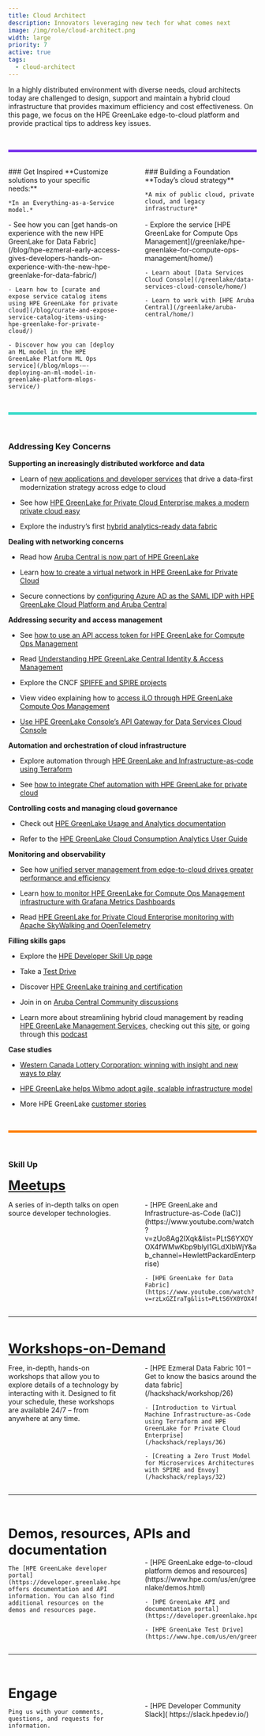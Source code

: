 ```yaml
---
title: Cloud Architect
description: Innovators leveraging new tech for what comes next
image: /img/role/cloud-architect.png
width: large
priority: 7
active: true
tags: 
  - cloud-architect
---
```

<style>
.row {
  display: grid;
	grid-template-columns: 1fr 1fr;
  column-gap: 50px;
}
</style>

In a highly distributed environment with diverse needs, cloud architects today are challenged to design, support and maintain a hybrid cloud infrastructure that provides maximum efficiency and cost effectiveness. On this page, we focus on the HPE GreenLake edge-to-cloud platform and provide practical tips to address key issues.

<br>
<hr style="background: #7630EA; height: 5px; border: none">
<br>

<div class="row">
  <div class="column">
    ### Get Inspired
    **Customize solutions to your specific needs:**

    *In an Everything-as-a-Service model.*

  </div>
  <div class="column">
    ### Building a Foundation 
    **Today’s cloud strategy**

    *A mix of public cloud, private cloud, and legacy infrastructure*

  </div>
</div>

<div class="row">
  <div class="column">
    - See how you can [get hands-on experience with the new HPE GreenLake for Data Fabric](/blog/hpe-ezmeral-early-access-gives-developers-hands-on-experience-with-the-new-hpe-greenlake-for-data-fabric/)

    - Learn how to [curate and expose service catalog items using HPE GreenLake for private cloud](/blog/curate-and-expose-service-catalog-items-using-hpe-greenlake-for-private-cloud/)
    
    - Discover how you can [deploy an ML model in the HPE GreenLake Platform ML Ops service](/blog/mlops-–-deploying-an-ml-model-in-greenlake-platform-mlops-service/)
  </div>
  <div class="column">
    - Explore the service [HPE GreenLake for Compute Ops Management](/greenlake/hpe-greenlake-for-compute-ops-management/home/)

    - Learn about [Data Services Cloud Console](/greenlake/data-services-cloud-console/home/)

    - Learn to work with [HPE Aruba Central](/greenlake/aruba-central/home/)

 
  </div>
</div>

<br>
<hr style="background: #33DAC8; height: 5px; border: none">
<br>

### Addressing Key Concerns

**Supporting an increasingly distributed workforce and data**

- Learn of [new applications and developer services](https://www.hpe.com/us/en/newsroom/press-release/2022/12/hpe-greenlake-adds-application-analytics-and-developer-services-to-modernize-workloads-across-the-hybrid-cloud.html) that drive a data-first modernization strategy across edge to cloud

- See how [HPE GreenLake for Private Cloud Enterprise makes a modern private cloud easy](https://community.hpe.com/t5/the-cloud-experience-everywhere/modern-private-cloud-made-easy-hpe-unveils-hpe-greenlake-for/ba-p/7169009#.Y9tUKOzMJGM)

- Explore the industry’s first [hybrid analytics-ready data fabric](/greenlake/hpe-greenlake-for-data-fabric/home/)
 

**Dealing with networking concerns**

- Read how [Aruba Central is now part of HPE GreenLake](https://community.arubanetworks.com/community-home/digestviewer/viewthread?GroupId=67&MessageKey=c59874f5-eab5-44e4-b7c0-59e7762410e8&CommunityKey=e1202040-11b3-4eea-9f57-d903f67db2f9)

- Learn [how to create a virtual network in HPE GreenLake for Private Cloud](/blog/how-to-create-a-virtual-network-in-hpe-greenlake-for-private-cloud/)

- Secure connections by [configuring Azure AD as the SAML IDP with HPE GreenLake Cloud Platform and Aruba Central](/blog/configuring-azure-ad-with-greenlake-cloud-platform-and-aruba-central/)


 

**Addressing security and access management**

- See [how to use an API access token for HPE GreenLake for Compute Ops Management](/blog/how-to-use-an-api-access-token-for-hpe-greenlake-for-compute-ops-management/)

- Read [Understanding HPE GreenLake Central Identity & Access Management](/blog/understanding-hpe-greenlake-identity-access-management/)

- Explore the CNCF [SPIFFE and SPIRE projects](/platform/spiffe-and-spire-projects/home/)

- View video explaining how to [access iLO through HPE GreenLake Compute Ops Management](https://www.hpe.com/h22228/video-gallery/us/en/10b3350c-52fe-45ca-9232-71ddc7185c77/video?jumpId=in_videogallery_e8826c6e-76e3-4c2e-b751-a257a47788f5_gaiw)

- [Use HPE GreenLake Console’s API Gateway for Data Services Cloud Console](/blog/api-console-for-data-services-cloud-console/)
 

**Automation and orchestration of cloud infrastructure**

- Explore automation through [HPE GreenLake and Infrastructure-as-code using Terraform](/blog/infrastructure-as-code-on-hpe-greenlake-using-terraform/)

- See [how to integrate Chef automation with HPE GreenLake for private cloud](/blog/how-to-integrate-chef-automation-with-hpe-greenlake-for-private-cloud/)


**Controlling costs and managing cloud governance**

- Check out [HPE GreenLake Usage and Analytics documentation](https://docs.consumption.support.hpe.com/HPE_GreenLake_Billing_Docs/HPE_GreenLake_Billing_User_Guide/Viewing_monthly_usage_and_charges)

- Refer to the [HPE GreenLake Cloud Consumption Analytics User Guide](https://support.hpe.com/hpesc/public/docDisplay?docId=a00092451en_us&page=HPE-Consumption-Analytics.html)


**Monitoring and observability**

- See how [unified server management from edge-to-cloud drives greater performance and efficiency](https://www.hpe.com/us/en/newsroom/blog-post/2022/03/unified-server-management-from-edge-to-cloud-drives-greater-performance-and-efficiency.html)

- Learn [how to monitor HPE GreenLake for Compute Ops Management infrastructure with Grafana Metrics Dashboards](/blog/how-to-monitor-hpe-compute-ops-management/)

- Read [HPE GreenLake for Private Cloud Enterprise monitoring with Apache SkyWalking and OpenTelemetry](/blog/greenlake-platform-infrastructure-monitoring-with-apache-skywalking/)



**Filling skills gaps**

- Explore the [HPE Developer Skill Up page](/skillup/)

- Take a [Test Drive](https://testdrive.greenlake.hpe.com/)

- Discover [HPE GreenLake training and certification](https://education.hpe.com/ww/en/training/portfolio/greenlake.html)

- Join in on [Aruba Central Community discussions](https://community.arubanetworks.com/community-home?CommunityKey=403fcb2e-4306-4eee-9bc7-bd6d0309ff7e)

- Learn more about streamlining hybrid cloud management by reading [HPE GreenLake Management Services](https://www.hpe.com/us/en/collaterals/collateral.a00112667.Streamlining-hybrid-cloud-management.html?rpv=cpf&parentPage=/us/en/greenlake/hybrid-multi-cloud-services), checking out this [site](https://www.hpe.com/us/en/services/remote-infrastructure-monitoring.html), or going through this [podcast](https://community.hpe.com/t5/the-cloud-experience-everywhere/hybrid-cloud-simplified-a-podcast-intro-to-hpe-greenlake-hybrid/ba-p/7163196#.Y9tX2uzMJGM)


**Case studies**

- [Western Canada Lottery Corporation: winning with insight and new ways to play](https://www.hpe.com/h22228/video-gallery/us/en/67b545ce-0d1c-43c7-8f85-ee03b4bf1754/western-canada-lottery-corporation--winning-with-insight-and-new-ways-to-play/video/)

- [HPE GreenLake helps Wibmo adopt agile, scalable infrastructure model](https://www.hpe.com/psnow/doc/a50001216enw?jumpid=in_hpesitesearch)

- More HPE GreenLake [customer stories](https://www.hpe.com/us/en/greenlake/customer-stories.html)


<br>
<hr style="background: #FF8300; height: 5px; border: none">
<br>

### Skill Up

<a href="https://developer.hpe.com/campaign/munch-and-learn/" style="font-weight: 700; font-size: 27px">Meetups</a>

<div class="row">
  <div class="column">
    A series of in-depth talks on open source developer technologies.

  </div>
  <div class="column">
    - [HPE GreenLake and Infrastructure-as-Code (IaC)](https://www.youtube.com/watch?v=zUo8Ag2IXqk&list=PLtS6YX0YOX4fWMwKbp9blyI1GLdXlbWjY&ab_channel=HewlettPackardEnterprise)

    - [HPE GreenLake for Data Fabric](https://www.youtube.com/watch?v=rzLxGZIraTg&list=PLtS6YX0YOX4fWMwKbp9blyI1GLdXlbWjY&ab_channel=HewlettPackardEnterprise)

  </div>
</div>

---

<br><br>
<a href="https://hackshack.hpedev.io/workshops" style="font-weight: 700; font-size: 27px">Workshops-on-Demand</a>

<div class="row">
  <div class="column">
    Free, in-depth, hands-on workshops that allow you to explore details of a technology by interacting with it. Designed to fit your schedule, these workshops are available 24/7 – from anywhere at any time.
    
  </div>
  <div class="column">
    - [HPE Ezmeral Data Fabric 101 – Get to know the basics around the data fabric](/hackshack/workshop/26)

    - [Introduction to Virtual Machine Infrastructure-as-Code using Terraform and HPE GreenLake for Private Cloud Enterprise](/hackshack/replays/36)

    - [Creating a Zero Trust Model for Microservices Architectures with SPIRE and Envoy](/hackshack/replays/32)


     
  </div>
</div>

---

<br><br>
<div style="font-weight: 700; font-size: 27px">Demos, resources, APIs and documentation</div>

<div class="row">
  <div class="column">
    
    The [HPE GreenLake developer portal](https://developer.greenlake.hpe.com/) offers documentation and API information. You can also find additional resources on the demos and resources page.

    
  </div>
  <div class="column">
    - [HPE GreenLake edge-to-cloud platform demos and resources](https://www.hpe.com/us/en/greenlake/demos.html)

    - [HPE GreenLake API and documentation portal](https://developer.greenlake.hpe.com/)

    - [HPE GreenLake Test Drive](https://www.hpe.com/us/en/greenlake/demos.html)


     
  </div>
</div>

---

<br><br>
<div style="font-weight: 700; font-size: 27px">Engage</div>

<div class="row">
  <div class="column">

    Ping us with your comments, questions, and requests for information.

     
  </div>
  <div class="column">
    - [HPE Developer Community Slack]( https://slack.hpedev.io/)

     
  </div>  
</div>
